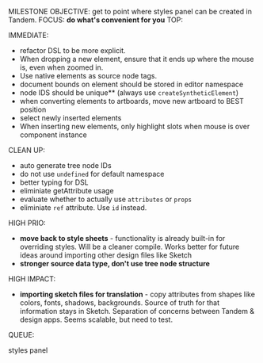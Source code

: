 MILESTONE OBJECTIVE: get to point where styles panel can be created in Tandem.
FOCUS: **do what's convenient for you**
TOP:

IMMEDIATE:

- refactor DSL to be more explicit.
- When dropping a new element, ensure that it ends up where the mouse is, even when zoomed in.
- Use native elements as source node tags.
- document bounds on element should be stored in editor namespace
- node IDS should be unique** (always use `createSyntheticElement`)
- when converting elements to artboards, move new artboard to BEST position
- select newly inserted elements
- When inserting new elements, only highlight slots when mouse is over component instance

CLEAN UP:

- auto generate tree node IDs
- do not use `undefined` for default namespace
- better typing for DSL
- eliminiate getAttribute usage
- evaluate whether to actually use `attributes` or `props`
- eliminiate `ref` attribute. Use `id` instead.

HIGH PRIO:

- **move back to style sheets** - functionality is already built-in for overriding styles. Will be a cleaner compile. Works better for future
ideas around importing other design files like Sketch
- **stronger source data type, don't use tree node structure**

HIGH IMPACT:

- **importing sketch files for translation** - copy attributes from shapes like colors, fonts, shadows, backgrounds. Source of truth for that information stays in Sketch. Separation of concerns between Tandem & design apps. Seems scalable, but need to test.

QUEUE:

styles panel
